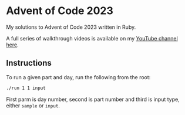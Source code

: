 # Advent of Code 2023

My solutions to Advent of Code 2023 written in Ruby.

A full series of walkthrough videos is available on my [YouTube channel here](https://www.youtube.com/playlist?list=PLMqshdJjWZdljqiJN4m-Hl2Pz3VHelAOu).

## Instructions

To run a given part and day, run the following from the root:

```bash
./run 1 1 input
```

First parm is day number, second is part number and third is input type, either `sample` or `input`.
